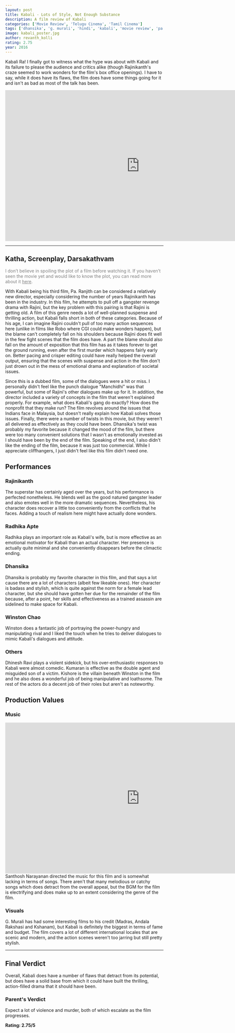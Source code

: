 ```yaml
---
layout: post
title: Kabali - Lots of Style, Not Enough Substance
description: A film review of Kabali
categories: ['Movie Review', 'Telugu Cinema', 'Tamil Cinema']
tags: ['dhansika', 'g. murali', 'hindi', 'kabali', 'movie review', 'pa. ranjith', 'radhika apte', 'rajini', 'rajinikanth', 'santosh narayan', 'tamil', 'telugu']
image: kabali_poster.jpg
author: revanth_kolli
rating: 2.75
year: 2016
---
```


Kabali Ra! I finally got to witness what the hype was about with Kabali and its failure to please the audience and critics alike (though Rajinikanth's craze seemed to work wonders for the film's box office openings). I have to say, while it does have its flaws, the film does have some things going for it and isn't as bad as most of the talk has been.

<iframe src="https://www.youtube.com/embed/HfRQOc9WgnY" width="853" height="480" frameborder="0" allowfullscreen="allowfullscreen"></iframe>

<hr />

<h2><span class="review_header">Katha, Screenplay, Darsakathvam</span></h2>
<span style="color: #808080;">I don’t believe in spoiling the plot of a film before watching it. If you haven’t seen the movie yet and would like to know the plot, you can read more about it <a style="color: #808080;" href="https://en.wikipedia.org/wiki/Kabali_(film)#Plot" target="_blank">here</a>.</span>

With Kabali being his third film, Pa. Ranjith can be considered a relatively new director, especially considering the number of years Rajinikanth has been in the industry. In this film, he attempts to pull off a gangster revenge drama with Rajini, but the key problem with this pairing is that Rajini is getting old. A film of this genre needs a lot of well-planned suspense and thrilling action, but Kabali falls short in both of these categories. Because of his age, I can imagine Rajini couldn't pull of too many action sequences here (unlike in films like Robo where CGI could make wonders happen), but the blame can't completely fall on his shoulders because Rajini does fit well in the few fight scenes that the film does have. A part the blame should also fall on the amount of exposition that this film has as it takes forever to get the ground running, even after the first murder which happens fairly early on. Better pacing and crisper editing could have really helped the overall output, ensuring that the scenes with suspense and action in the film don't just drown out in the mess of emotional drama and explanation of societal issues.

Since this is a dubbed film, some of the dialogues were a hit or miss. I personally didn't feel like the punch dialogue "Manchidhi" was that powerful, but some of Rajini's other dialogues make up for it. In addition, the director included a variety of concepts in the film that weren't explained properly. For example, what does Kabali's gang do exactly? How does the nonprofit that they make run? The film revolves around the issues that Indians face in Malaysia, but doesn't really explain how Kabali solves those issues. Finally, there were a number of twists in this movie, but they weren't all delivered as effectively as they could have been. Dhansika's twist was probably my favorite because it changed the mood of the film, but there were too many convenient solutions that I wasn't as emotionally invested as I should have been by the end of the film. Speaking of the end, I also didn't like the ending of the film, because it was just too commercial. While I appreciate cliffhangers, I just didn't feel like this film didn't need one.

<h2><span class="review_header">Performances</span></h2>
<h3>Rajinikanth</h3>
The superstar has certainly aged over the years, but his performance is perfected nonetheless. He blends well as the good natured gangster leader and also emotes well in the more dramatic sequences. Nevertheless, his character does recover a little too conveniently from the conflicts that he faces. Adding a touch of realism here might have actually done wonders.
<h3>Radhika Apte</h3>
Radhika plays an important role as Kabali's wife, but is more effective as an emotional motivator for Kabali than an actual character. Her presence is actually quite minimal and she conveniently disappears before the climactic ending.
<h3>Dhansika</h3>
Dhansika is probably my favorite character in this film, and that says a lot cause there are a lot of characters (albeit few likeable ones). Her character is badass and stylish, which is quite against the norm for a female lead character, but she should have gotten her due for the remainder of the film because, after a point, her skills and effectiveness as a trained assassin are sidelined to make space for Kabali.
<h3>Winston Chao</h3>
Winston does a fantastic job of portraying the power-hungry and manipulating rival and I liked the touch when he tries to deliver dialogues to mimic Kabali's dialogues and attitude.
<h3>Others</h3>
Dhinesh Ravi plays a violent sidekick, but his over-enthusiastic responses to Kabali were almost comedic. Kumaran is effective as the double agent and misguided son of a victim. Kishore is the villain beneath Winston in the film and he also does a wonderful job of being manipulative and loathsome. The rest of the actors do a decent job of their roles but aren't as noteworthy.
<h2><span class="review_header">Production Values</span></h2>
<h3>Music</h3>
<iframe src="https://www.youtube.com/embed/p3P7WiS6aek" width="853" height="480" frameborder="0" allowfullscreen="allowfullscreen"></iframe>
Santhosh Narayanan directed the music for this film and is somewhat lacking in terms of songs. There aren't that many melodious or catchy songs which does detract from the overall appeal, but the BGM for the film is electrifying and does make up to an extent considering the genre of the film.
<h3>Visuals</h3>
G. Murali has had some interesting films to his credit (Madras, Andala Rakshasi and Kshanam), but Kabali is definitely the biggest in terms of fame and budget. The film covers a lot of different international locales that are scenic and modern, and the action scenes weren't too jarring but still pretty stylish.
<hr />
<h2><span class="review_header">Final Verdict</span></h2>
Overall, Kabali does have a number of flaws that detract from its potential, but does have a solid base from which it could have built the thrilling, action-filled drama that it should have been.
<h3>Parent's Verdict</h3>
Expect a lot of violence and murder, both of which escalate as the film progresses.
<p><strong>Rating: <span class="negative_review">2.75</span>/5</strong></p>
